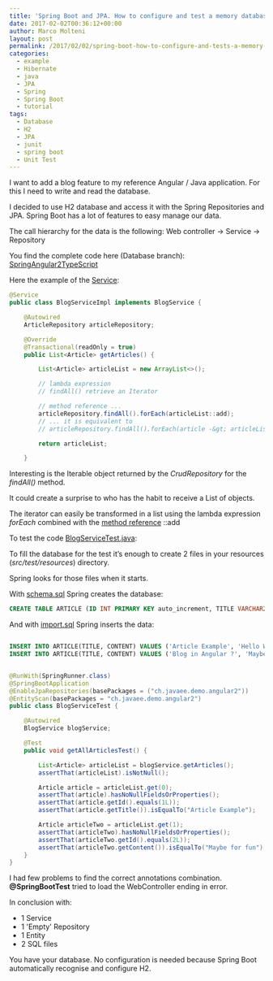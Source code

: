 ```yaml
---
title: 'Spring Boot and JPA. How to configure and test a memory database (H2) &#8211; Tutorial'
date: 2017-02-02T00:36:12+00:00
author: Marco Molteni
layout: post
permalink: /2017/02/02/spring-boot-how-to-configure-and-tests-a-memory-database-h2-tutorial/
categories:
  - example
  - Hibernate
  - java
  - JPA
  - Spring
  - Spring Boot
  - tutorial
tags:
  - Database
  - H2
  - JPA
  - junit
  - spring boot
  - Unit Test
---
```

I want to add a blog feature to my reference Angular / Java application. For this I need to write and read the database.

I decided to use H2 database and access it with the Spring Repositories and JPA. Spring Boot has a lot of features to easy manage our data.

The call hierarchy for the data is the following: Web controller -> Service -> Repository

You find the complete code here (Database branch): <a href="https://github.com/marco76/SpringAngular2TypeScript/tree/feature/database/server/src" target="_blank">SpringAngular2TypeScript</a>

Here the example of the <a href="https://github.com/marco76/SpringAngular2TypeScript/blob/feature/database/server/src/main/java/ch/javaee/demo/angular2/service/blog/BlogServiceImpl.java" target="_blank">Service</a>:

``` java
@Service
public class BlogServiceImpl implements BlogService {

    @Autowired
    ArticleRepository articleRepository;

    @Override
    @Transactional(readOnly = true)
    public List<Article> getArticles() {

        List<Article> articleList = new ArrayList<>();

        // lambda expression
        // findAll() retrieve an Iterator

        // method reference ...
        articleRepository.findAll().forEach(articleList::add);
        // ... it is equivalent to
        // articleRepository.findAll().forEach(article -&gt; articleList.add(article));

        return articleList;

    }
```

Interesting is the Iterable object returned by the _CrudRepository_ for the _findAll()_ method.
  
It could create a surprise to who has the habit to receive a List of objects.
  
The iterator can easily be transformed in a list using the lambda expression _forEach_ combined with the <a href="https://docs.oracle.com/javase/tutorial/java/javaOO/methodreferences.html" target="_blank">method reference</a> ::add

To test the code <a href="https://github.com/marco76/SpringAngular2TypeScript/blob/feature/database/server/src/test/java/ch/javaee/demo/angular2/service/blog/BlogServiceTest.java" target="_blank">BlogServiceTest.java</a>:

To fill the database for the test it&#8217;s enough to create 2 files in your resources (_src/test/resources_) directory.
  
Spring looks for those files when it starts.
  
With <a href="https://github.com/marco76/SpringAngular2TypeScript/blob/feature/database/server/src/test/resources/schema.sql" target="_blank">schema.sql</a> Spring creates the database:

``` sql
CREATE TABLE ARTICLE (ID INT PRIMARY KEY auto_increment, TITLE VARCHAR2(100), CONTENT TEXT)
```

And with <a href="https://github.com/marco76/SpringAngular2TypeScript/blob/feature/database/server/src/test/resources/schema.sql" target="_blank">import.sql</a> Spring inserts the data:

``` sql

INSERT INTO ARTICLE(TITLE, CONTENT) VALUES ('Article Example', 'Hello World from Java and H2');
INSERT INTO ARTICLE(TITLE, CONTENT) VALUES ('Blog in Angular ?', 'Maybe for fun');

```

```java

@RunWith(SpringRunner.class)
@SpringBootApplication
@EnableJpaRepositories(basePackages = ("ch.javaee.demo.angular2"))
@EntityScan(basePackages = "ch.javaee.demo.angular2")
public class BlogServiceTest {

    @Autowired
    BlogService blogService;

    @Test
    public void getAllArticlesTest() {

        List<Article> articleList = blogService.getArticles();
        assertThat(articleList).isNotNull();

        Article article = articleList.get(0);
        assertThat(article).hasNoNullFieldsOrProperties();
        assertThat(article.getId().equals(1L));
        assertThat(article.getTitle()).isEqualTo("Article Example");

        Article articleTwo = articleList.get(1);
        assertThat(articleTwo).hasNoNullFieldsOrProperties();
        assertThat(articleTwo.getId().equals(2L));
        assertThat(articleTwo.getContent()).isEqualTo("Maybe for fun");
    }
}
```

I had few problems to find the correct annotations combination. **@SpringBootTest** tried to load the WebController ending in error.

In conclusion with:
  
- 1 Service
- 1 'Empty' Repository
- 1 Entity
- 2 SQL files

You have your database. No configuration is needed because Spring Boot automatically recognise and configure H2.